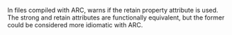 In files compiled with ARC, warns if the retain property attribute is used. The strong and retain attributes are functionally equivalent, but the former could be considered more idiomatic with ARC.
